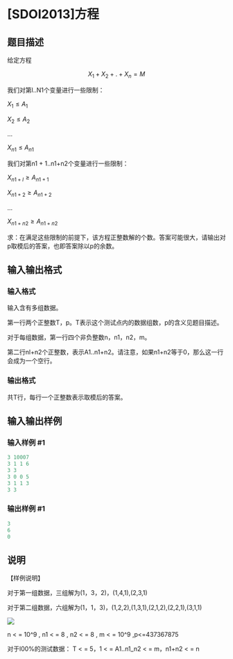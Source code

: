 # [SDOI2013]方程

## 题目描述

给定方程

$$X_1+X_2+. +X_n=M$$

我们对第l..N1个变量进行一些限制：

$X_{1} \le A_{1}$

$X_{2} \le A_{2}$

$...$

$X_{n1} \le A_{n1}$

我们对第n1 + 1..n1+n2个变量进行一些限制：

$X_{n1+l} \ge A_{n1+1}$

$X_{n1+2} \ge A_{n1+2}$

$...$

$X_{n1+n2} \ge A_{n1+n2}$

求：在满足这些限制的前提下，该方程正整数解的个数。答案可能很大，请输出对p取模后的答案，也即答案除以p的余数。

## 输入输出格式

### 输入格式

输入含有多组数据。

第一行两个正整数T，p。T表示这个测试点内的数据组数，p的含义见题目描述。

对于每组数据，第一行四个非负整数n，n1，n2，m。

第二行nl+n2个正整数，表示A1..n1+n2。请注意，如果n1+n2等于0，那么这一行会成为一个空行。

### 输出格式

共T行，每行一个正整数表示取模后的答案。

## 输入输出样例

### 输入样例 #1

```cpp
3 10007
3 1 1 6
3 3
3 0 0 5
3 1 1 3
3 3
```


### 输出样例 #1

```cpp
3
6
0

```
## 说明

【样例说明】

对于第一组数据，三组解为(1，3，2)，(1,4,1),(2,3,1)

对于第二组数据，六组解为(1，1，3)，(1,2,2),(1,3,1),(2,1,2),(2,2,1),(3,1,1)

![](https://cdn.luogu.com.cn/upload/pic/17621.png)

n < = 10^9 , n1 < = 8 , n2 < = 8 , m < = 10^9 ,p<=437367875

对于l00%的测试数据： T < = 5，1 < = A1..n1\_n2 < = m，n1+n2 < = n

